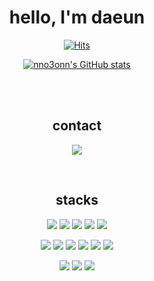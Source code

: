 <div align="center">

# hello, I'm daeun

  [![Hits](https://hits.seeyoufarm.com/api/count/incr/badge.svg?url=https%3A%2F%2Fgithub.com%2Fnno3onn&count_bg=%237DD7E6&title_bg=%23555555&icon=&icon_color=%23E7E7E7&title=hits&edge_flat=false)](https://github.com/nno3onn)

[![nno3onn's GitHub stats](https://github-readme-stats.vercel.app/api?username=nno3onn)](https://github.com/nno3onn)
  

<br>
<br>

## contact

<a href="" target="_blank"><img src="https://img.shields.io/badge/nnmo3omnn@gmail.com-EA4335?style=flat-square&logo=Gmail&logoColor=white"/></a> 

<br>

## stacks 

<a href="" target="_blank"><img src="https://img.shields.io/badge/HTML5-E34F26?style=flat-square&logo=HTML5&logoColor=white"/></a>
<a href="" target="_blank"><img src="https://img.shields.io/badge/CSS3-1572B6?style=flat-square&logo=CSS3&logoColor=white"/></a>
<a href="" target="_blank"><img src="https://img.shields.io/badge/JavaScript-F7DF1E?style=flat-square&logo=JavaScript&logoColor=black"/></a>
<a href="" target="_blank"><img src="https://img.shields.io/badge/JQuery-0769AD?style=flat-square&logo=JQuery&logoColor=black"/></a>
<a href="" target="_blank"><img src="https://img.shields.io/badge/Styled Components-DB7093?style=flat-square&logo=styled-components&logoColor=white"/></a>
  

<a href="" target="_blank"><img src="https://img.shields.io/badge/Next.js-000000?style=flat-square&logo=Next.js&logoColor=white"/></a>
<a href="" target="_blank"><img src="https://img.shields.io/badge/React.js-61DAFB?style=flat-square&logo=React&logoColor=white"/></a> <a href="https://velog.io/@colorful-stars" target="_blank"><img src="https://img.shields.io/badge/React Query-FF4154?style=flat-square&logo=ReactQuery&logoColor=white"/></a>
<a href="" target="_blank"><img src="https://img.shields.io/badge/React.js-61DAFB?style=flat-square&logo=React&logoColor=white"/></a>
<a href="https://velog.io/@colorful-stars" target="_blank"><img src="https://img.shields.io/badge/Redux-764ABC?style=flat-square&logo=Redux&logoColor=white"/></a>
<a href="" target="_blank"><img src="https://img.shields.io/badge/Storybook-FF4785?style=flat-square&logo=Storybook&logoColor=white"/></a>

<a href="" target="_blank"><img src="https://img.shields.io/badge/MongoDB-47A248?style=flat-square&logo=MongoDB&logoColor=white"/></a>
<a href="" target="_blank"><img src="https://img.shields.io/badge/MySQL-4479A1?style=flat-square&logo=MySQL&logoColor=black"/></a>
<a href="" target="_blank"><img src="https://img.shields.io/badge/Firebase-FFCA28?style=flat-square&logo=Firebase&logoColor=white"/></a>

</div>
